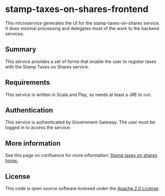 
# stamp-taxes-on-shares-frontend

This microservice generates the UI for the stamp-taxes-on-shares service.
It does minimal processing and delegates most of the work to the backend services.

## Summary
This service provides a set of forms that enable the user to register taxes with the Stamp Taxes on Shares service.

## Requirements
This service is written in Scala and Play, so needs at least a JRE to run.

## Authentication
This service is authenticated by Government Gateway. The user must be logged in to access the service.

## More information

See this page on confluence for more information: [Stamp taxes on shares home.](https://confluence.tools.tax.service.gov.uk/display/STOSM/SToSM-Stamp+Taxes+on+Shares+Modernisation+Home)

## License

This code is open source software licensed under the [Apache 2.0 License]("http://www.apache.org/licenses/LICENSE-2.0.html").